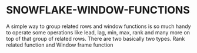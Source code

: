 # SNOWFLAKE-WINDOW-FUNCTIONS
A simple way to group related rows and window functions is so much handy to operate some operations like lead, lag, min, max, rank and many more on top of that group of related rows. There are two basically two types.  Rank related function and Window frame function
